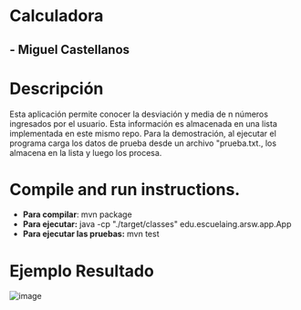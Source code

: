 # Calculadora
## - Miguel Castellanos

# Descripción
Esta aplicación permite conocer la desviación y media de n números ingresados por el usuario. Esta información es almacenada en una lista implementada en este mismo repo.
Para la demostración, al ejecutar el programa carga los datos de prueba desde  un archivo "prueba.txt., los almacena en la lista y luego los procesa.

# Compile and run instructions.

- **Para compilar**: mvn package
- **Para ejecutar:** java -cp "./target/classes" edu.escuelaing.arsw.app.App
- **Para ejecutar las pruebas:** mvn test

# Ejemplo Resultado
![image](https://user-images.githubusercontent.com/44925834/120880038-5f029f00-c58d-11eb-95d4-58d113984292.png)

